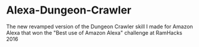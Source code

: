 # Alexa-Dungeon-Crawler
The new revamped version of the Dungeon Crawler skill I made for Amazon Alexa that won the "Best use of Amazon Alexa" challenge at RamHacks 2016
